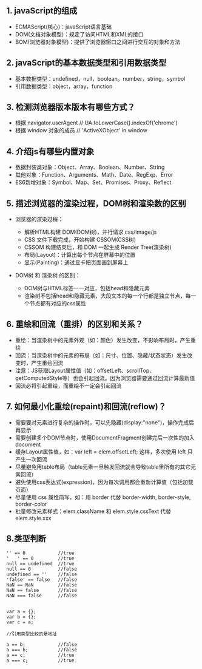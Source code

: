 ## 1. javaScript的组成
- ECMAScript(核心)：javaScript语言基础
- DOM(文档对象模型)：规定了访问HTML和XML的接口
- BOM(浏览器对象模型)：提供了浏览器窗口之间进行交互的对象和方法

## 2. javaScript的基本数据类型和引用数据类型
- 基本数据类型：undefined，null，boolean，number，string，symbol
- 引用数据类型：object，array，function

## 3. 检测浏览器版本版本有哪些方式？
- 根据 navigator.userAgent   //  UA.toLowerCase().indexOf('chrome')
- 根据 window 对象的成员       // 'ActiveXObject' in window

## 4. 介绍js有哪些内置对象
- 数据封装类对象：Object、Array、Boolean、Number、String
- 其他对象：Function、Arguments、Math、Date、RegExp、Error
- ES6新增对象：Symbol、Map、Set、Promises、Proxy、Reflect

## 5. 描述浏览器的渲染过程，DOM树和渲染数的区别
- 浏览器的渲染过程：
    - 解析HTML构建 DOM(DOM树)，并行请求 css/image/js
    - CSS 文件下载完成，开始构建 CSSOM(CSS树)
    - CSSOM 构建结束后，和 DOM 一起生成 Render Tree(渲染树)
    - 布局(Layout)：计算出每个节点在屏幕中的位置
    - 显示(Painting)：通过显卡把页面画到屏幕上

- DOM树 和 渲染树 的区别：
    - DOM树与HTML标签一一对应，包括head和隐藏元素
    - 渲染树不包括head和隐藏元素，大段文本的每一个行都是独立节点，每一个节点都有对应的css属性

## 6. 重绘和回流（重排）的区别和关系？
- 重绘：当渲染树中的元素外观（如：颜色）发生改变，不影响布局时，产生重绘
- 回流：当渲染树中的元素的布局（如：尺寸、位置、隐藏/状态状态）发生改变时，产生重绘回流
- 注意：JS获取Layout属性值（如：offsetLeft、scrollTop、getComputedStyle等）也会引起回流。因为浏览器需要通过回流计算最新值
- 回流必将引起重绘，而重绘不一定会引起回流

## 7. 如何最小化重绘(repaint)和回流(reflow)？
- 需要要对元素进行复杂的操作时，可以先隐藏(display:"none")，操作完成后再显示
- 需要创建多个DOM节点时，使用DocumentFragment创建完后一次性的加入document
- 缓存Layout属性值，如：var left = elem.offsetLeft; 这样，多次使用 left 只产生一次回流
- 尽量避免用table布局（table元素一旦触发回流就会导致table里所有的其它元素回流）
- 避免使用css表达式(expression)，因为每次调用都会重新计算值（包括加载页面）
- 尽量使用 css 属性简写，如：用 border 代替 border-width, border-style, border-color
- 批量修改元素样式：elem.className 和 elem.style.cssText 代替 elem.style.xxx

## 8.类型判断

```
'' == 0            //true
'   ' == 0         //true
null == undefined  //true
null == 0          //false
undefined == ''    //false
'false' == false   //false
NaN == NaN         //false
NaN == false       //false
NaN === false      //false


var a = {};
var b = {};
var c = a;

//引用类型比较的是地址

a == b;            //false
a === b;           //false
a == c;            //true
a === c;           //true
```







